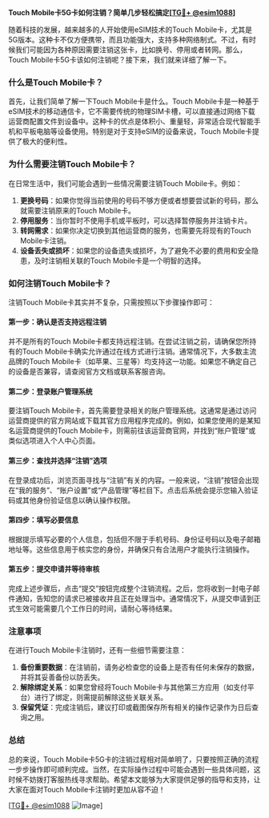 **Touch Mobile卡5G卡如何注销？简单几步轻松搞定[[TG💪+ @esim1088](https://t.me/s/esim1088)]**

随着科技的发展，越来越多的人开始使用eSIM技术的Touch Mobile卡，尤其是5G版本。这种卡不仅方便携带，而且功能强大，支持多种网络制式。不过，有时候我们可能因为各种原因需要注销这张卡，比如换号、停用或者转网。那么，Touch Mobile卡5G卡该如何注销呢？接下来，我们就来详细了解一下。

### 什么是Touch Mobile卡？

首先，让我们简单了解一下Touch Mobile卡是什么。Touch Mobile卡是一种基于eSIM技术的移动通信卡，它不需要传统的物理SIM卡槽，可以直接通过网络下载运营商配置文件到设备中。这种卡的优点是体积小、重量轻，非常适合现代智能手机和平板电脑等设备使用。特别是对于支持eSIM的设备来说，Touch Mobile卡提供了极大的便利性。

### 为什么需要注销Touch Mobile卡？

在日常生活中，我们可能会遇到一些情况需要注销Touch Mobile卡。例如：

1. **更换号码**：如果你觉得当前使用的号码不够方便或者想要尝试新的号码，那么就需要注销原来的Touch Mobile卡。
2. **停用服务**：当你暂时不使用手机或平板时，可以选择暂停服务并注销卡片。
3. **转网需求**：如果你决定切换到其他运营商的服务，也需要先将现有的Touch Mobile卡注销。
4. **设备丢失或损坏**：如果您的设备遗失或损坏，为了避免不必要的费用和安全隐患，及时注销相关联的Touch Mobile卡是一个明智的选择。

### 如何注销Touch Mobile卡？

注销Touch Mobile卡其实并不复杂，只需按照以下步骤操作即可：

#### 第一步：确认是否支持远程注销

并不是所有的Touch Mobile卡都支持远程注销。在尝试注销之前，请确保您所持有的Touch Mobile卡确实允许通过在线方式进行注销。通常情况下，大多数主流品牌的Touch Mobile卡（如苹果、三星等）均支持这一功能。如果您不确定自己的设备是否兼容，请查阅官方文档或联系客服咨询。

#### 第二步：登录账户管理系统

要注销Touch Mobile卡，首先需要登录相关的账户管理系统。这通常是通过访问运营商提供的官方网站或下载其官方应用程序完成的。例如，如果您使用的是某知名运营商提供的Touch Mobile卡，则需前往该运营商官网，并找到“账户管理”或类似选项进入个人中心页面。

#### 第三步：查找并选择“注销”选项

在登录成功后，浏览页面寻找与“注销”有关的内容。一般来说，“注销”按钮会出现在“我的服务”、“账户设置”或“产品管理”等栏目下。点击后系统会提示您输入验证码或其他身份验证信息以确认操作权限。

#### 第四步：填写必要信息

根据提示填写必要的个人信息，包括但不限于手机号码、身份证号码以及电子邮箱地址等。这些信息用于核实您的身份，并确保只有合法用户才能执行注销操作。

#### 第五步：提交申请并等待审核

完成上述步骤后，点击“提交”按钮完成整个注销流程。之后，您将收到一封电子邮件通知，告知您的请求已被接收并且正在处理当中。通常情况下，从提交申请到正式生效可能需要几个工作日的时间，请耐心等待结果。

### 注意事项

在进行Touch Mobile卡注销时，还有一些细节需要注意：

1. **备份重要数据**：在注销前，请务必检查您的设备上是否有任何未保存的数据，并将其妥善备份以防丢失。
2. **解除绑定关系**：如果您曾经将Touch Mobile卡与其他第三方应用（如支付平台）进行了绑定，则需提前解除这些关联关系。
3. **保留凭证**：完成注销后，建议打印或截图保存所有相关的操作记录作为日后查询之用。

### 总结

总的来说，Touch Mobile卡5G卡的注销过程相对简单明了，只要按照正确的流程一步步操作即可顺利完成。当然，在实际操作过程中可能会遇到一些具体问题，这时候不妨拨打客服热线寻求帮助。希望本文能够为大家提供足够的指导和支持，让大家在面对Touch Mobile卡注销时更加从容不迫！

[[TG💪+ @esim1088](https://t.me/s/esim1088) ![Image](https://i.postimg.cc/4NQfJmqS/Snipaste-2025-05-13-00-14-12.png)]